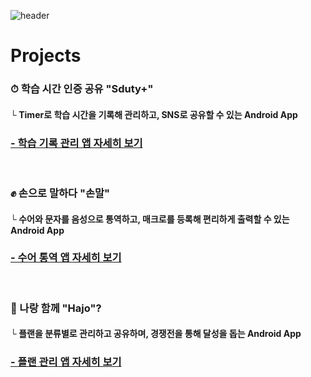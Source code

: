 
![header](https://capsule-render.vercel.app/api?type=waving&color=00BFFF&height=300&section=header&text=Seo%20Jaehyeong&fontSize=65)


# Projects
### ⏱ 학습 시간 인증 공유 "Sduty+"
#### └ Timer로 학습 시간을 기록해 관리하고, SNS로 공유할 수 있는 Android App
### <b><a href="https://github.com/forlivd/SdutyPlus">- 학습 기록 관리 앱 자세히 보기 </a></b>

<br/>

### ✊ 손으로 말하다 "손말"
#### └ 수어와 문자를 음성으로 통역하고, 매크로를 등록해 편리하게 출력할 수 있는 Android App
### <b><a href="https://github.com/forlivd/Sonmal">- 수어 통역 앱 자세히 보기 </a></b>

</br>

### 📆 나랑 함께 "Hajo"? 
#### └ 플랜을 분류별로 관리하고 공유하며, 경쟁전을 통해 달성을 돕는 Android App
### <b><a href="https://github.com/forlivd/Hajo/">- 플랜 관리 앱  자세히 보기 </a></b>

